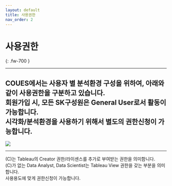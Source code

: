 ```yaml
---
layout: default
title: 사용권한
nav_order: 2
---
```


# 사용권한
{: .fw-700 }

---
COUES에서는 사용자 별 분석환경 구성을 위하여, 아래와 같이 사용권한을 구분하고 있습니다.  
회원가입 시, 모든 SK구성원은 General User로서 활동이 가능합니다.  
시각화/분석환경을 사용하기 위해서 별도의 권한신청이 가능합니다.
---
![](/docs/images/Untitled-5304abe3-6740-47fc-bd45-e54089cd4dce.jpg)

---


(C)는 Tableau의 Creator 권한/라이센스를 추가로 부여받는 권한을 의미함니다.  
(C)가 없는 Data Analyst, Data Scientist는 Tableau View 권한을 갖는 부분을 의미합니다.  
사용용도에 맞게 권한신청이 가능합니다.
